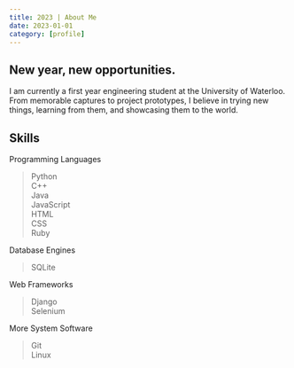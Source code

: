 ```yaml
---
title: 2023 | About Me
date: 2023-01-01
category: [profile]
---
```





## New year, new opportunities.
I am currently a first year engineering student at the University of Waterloo. From memorable captures to project prototypes, I believe in trying new things, learning from them, and showcasing them to the world. 

## Skills
Programming Languages
> Python<br>
> C++<br>
> Java<br>
> JavaScript<br>
> HTML <br>
> CSS <br>
> Ruby<br>

Database Engines
> SQLite

Web Frameworks
> Django <br>
> Selenium <br>

More System Software
> Git<br>
> Linux<br>